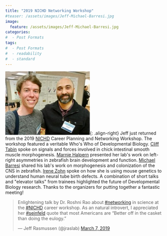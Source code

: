 ```yaml
---
title: "2019 NICHD Networking Workshop"
#teaser: /assets/images/Jeff-Michael-Barresi.jpg
image:
  feature: /assets/images/Jeff-Michael-Barresi.jpg
categories:
#  - Post Formats
tags:
#  - Post Formats
#  - readability
#  - standard
---
```

![Jeff and Michael](/assets/images/Jeff-Michael-Barresi.jpg){: .align-right}
Jeff just returned from the 2019 [NICHD](https://www.nichd.nih.gov/) Career Planning and Networking Workshop. The workshop featured a veritable Who's Who of Developmental Biology. [Cliff Tabin](https://tabin.hms.harvard.edu/) spoke on signals and forces involved in chick intestinal smooth muscle morphogenesis. [Marnie Halpern](https://emb.carnegiescience.edu/science/faculty/marnie-halpern) presented her lab's work on left-right asymmetries in zebrafish brain development and function. [Michael Barresi](https://sophia.smith.edu/blog/barresilab/) shared his lab's work on morphogenesis and colonization of the CNS in zebrafish. [Irene Zohn](https://childrensnational.org/research-and-education/center-for-neuroscience-research/research-laboratories/zohn-laboratory) spoke on how she is using mouse genetics to understand human neural tube birth defects. A combination of short talks and "elevator talks" from trainees highlighted the future of Developmental Biology research. Thanks to the organizers for putting together a fantastic meeting!  

<blockquote class="twitter-tweet" data-lang="en"><p lang="en" dir="ltr">Enlightening talk by Dr. Roshni Rao about <a href="https://twitter.com/hashtag/networking?src=hash&amp;ref_src=twsrc%5Etfw">#networking</a> in science at the <a href="https://twitter.com/hashtag/NICHD?src=hash&amp;ref_src=twsrc%5Etfw">#NICHD</a> career workshop. As an natural introvert, I appreciated her <a href="https://twitter.com/hashtag/seinfeld?src=hash&amp;ref_src=twsrc%5Etfw">#seinfeld</a> quote that most Americans are “Better off in the casket than doing the eulogy.”</p>&mdash; Jeff Rasmussen (@jraslab) <a href="https://twitter.com/jraslab/status/1103726530579103744?ref_src=twsrc%5Etfw">March 7, 2019</a></blockquote>
<script async src="https://platform.twitter.com/widgets.js" charset="utf-8"></script>


